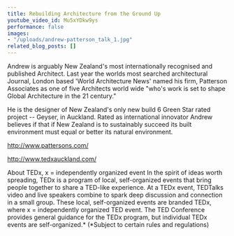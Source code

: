 ```yaml
---
title: Rebuilding Architecture from the Ground Up
youtube_video_id: Mu5xYDkw9ys
performance: false
images:
- "/uploads/andrew-patterson_talk_1.jpg"
related_blog_posts: []
---
```


Andrew is arguably New Zealand's most internationally recognised and published Architect. Last year the worlds most searched architectural Journal, London based 'World Architecture News' named his firm, Patterson Associates as one of five Architects world wide "who's work is set to shape Global Architecture in the 21 century."

He is the designer of New Zealand's only new build 6 Green Star rated project -- Geyser, in Auckland. Rated as international innovator Andrew believes if that if New Zealand is to sustainably succeed its built environment must equal or better its natural environment.

http://www.pattersons.com/

http://www.tedxauckland.com/

About TEDx, x = independently organized event
In the spirit of ideas worth spreading, TEDx is a program of local, self-organized events that bring people together to share a TED-like experience. At a TEDx event, TEDTalks video and live speakers combine to spark deep discussion and connection in a small group. These local, self-organized events are branded TEDx, where x = independently organized TED event. The TED Conference provides general guidance for the TEDx program, but individual TEDx events are self-organized.* (*Subject to certain rules and regulations)
